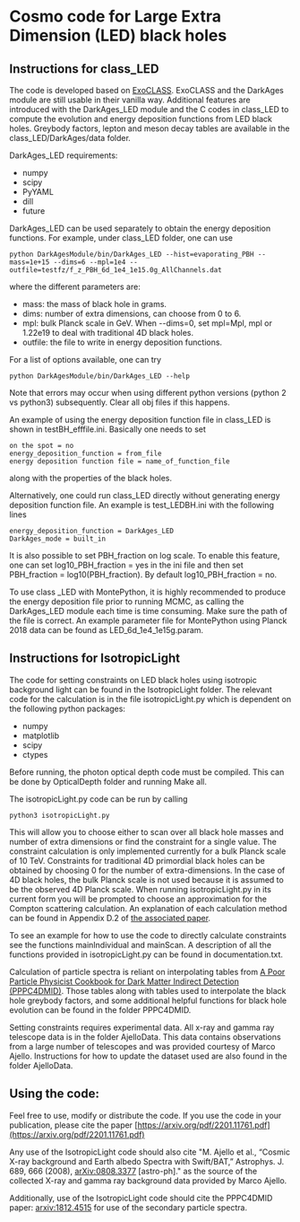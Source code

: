 # Cosmo code for Large Extra Dimension (LED) black holes

## Instructions for class_LED

The code is developed based on [ExoCLASS](https://github.com/lesgourg/class_public/tree/ExoCLASS). ExoCLASS and the DarkAges module are still usable in their vanilla way. Additional features are introduced with the DarkAges_LED module and the C codes in class_LED to compute the evolution and energy deposition functions from LED black holes. Greybody factors, lepton and meson decay tables are available in the class_LED/DarkAges/data folder.

DarkAges_LED requirements:
- numpy
- scipy
- PyYAML
- dill
- future

DarkAges_LED can be used separately to obtain the energy deposition functions. For example, under class_LED folder, one can use
```
python DarkAgesModule/bin/DarkAges_LED --hist=evaporating_PBH --mass=1e+15 --dims=6 --mpl=1e4 --outfile=testfz/f_z_PBH_6d_1e4_1e15.0g_AllChannels.dat
```
where the different parameters are:
- mass: the mass of black hole in grams.
- dims: number of extra dimensions, can choose from 0 to 6.
- mpl: bulk Planck scale in GeV. When --dims=0, set mpl=Mpl, mpl or 1.22e19 to deal with traditional 4D black holes.
- outfile: the file to write in energy deposition functions.

For a list of options available, one can try
```
python DarkAgesModule/bin/DarkAges_LED --help
```
Note that errors may occur when using different python versions (python 2 vs python3) subsequently. Clear all obj files if this happens.

An example of using the energy deposition function file in class_LED is shown in testBH_efffile.ini. Basically one needs to set
```
on the spot = no
energy_deposition_function = from_file
energy deposition function file = name_of_function_file
```
along with the properties of the black holes.

Alternatively, one could run class_LED directly without generating energy deposition function file. An example is test_LEDBH.ini with the following lines
```
energy_deposition_function = DarkAges_LED
DarkAges_mode = built_in
```

It is also possible to set PBH_fraction on log scale. To enable this feature, one can set log10_PBH_fraction = yes in the ini file and then set PBH_fraction = log10(PBH_fraction). By default log10_PBH_fraction = no.

To use class _LED with MontePython, it is highly recommended to produce the energy deposition file prior to running MCMC, as calling the DarkAges_LED module each time is time consuming. Make sure the path of the file is correct. An example parameter file for MontePython using Planck 2018 data can be found as LED_6d_1e4_1e15g.param.

## Instructions for IsotropicLight

The code for setting constraints on LED black holes using isotropic background light can be found in the IsotropicLight folder. The relevant code for the calculation is in the file isotropicLight.py which is dependent on the following python packages:
- numpy
- matplotlib
- scipy
- ctypes

Before running, the photon optical depth code must be compiled. This can be done by OpticalDepth folder and running Make all.

The isotropicLight.py code can be run by calling
```
python3 isotropicLight.py
```
This will allow you to choose either to scan over all black hole masses and number of extra dimensions or find the constraint for a single value. The constraint calculation is only implemented currently for a bulk Planck scale of 10 TeV. Constraints for traditional 4D primordial black holes can be obtained by choosing 0 for the number of extra-dimensions. In the case of 4D black holes, the bulk Planck scale is not used because it is assumed to be the observed 4D Planck scale. When running isotropicLight.py in its current form you will be prompted to choose an approximation for the Compton scattering calculation. An explanation of each calculation method can be found in Appendix D.2 of [the associated paper](https://arxiv.org/pdf/2201.11761.pdf).

To see an example for how to use the code to directly calculate constraints see the functions mainIndividual and mainScan. A description of all the functions provided in isotropicLight.py can be found in documentation.txt.

Calculation of particle spectra is reliant on interpolating tables from [A Poor Particle Physicist Cookbook for Dark Matter Indirect Detection (PPPC4DMID)](https://arxiv.org/abs/1012.4515). Those tables along with tables used to interpolate the black hole greybody factors, and some additional helpful functions for black hole evolution can be found in the folder PPPC4DMID.

Setting constraints requires experimental data. All x-ray and gamma ray telescope data is in the folder AjelloData. This data contains observations from a large number of telescopes and was provided courtesy of Marco Ajello. Instructions for how to update the dataset used are also found in the folder AjelloData.

## Using the code:

Feel free to use, modify or distribute the code. If you use the code in your publication, please cite the paper [https://arxiv.org/pdf/2201.11761.pdf](https://arxiv.org/pdf/2201.11761.pdf)

Any use of the IsotropicLight code should also cite "M. Ajello et al., “Cosmic X-ray background and Earth albedo Spectra with Swift/BAT,” Astrophys. J. 689, 666 (2008), [arXiv:0808.3377](https://arxiv.org/abs/0808.3377) [astro-ph]." as the source of the collected X-ray and gamma ray background data provided by Marco Ajello. 

Additionally, use of the IsotropicLight code should cite the PPPC4DMID paper: [arxiv:1812.4515](https://arxiv.org/abs/1012.4515) for use of the secondary particle spectra.
